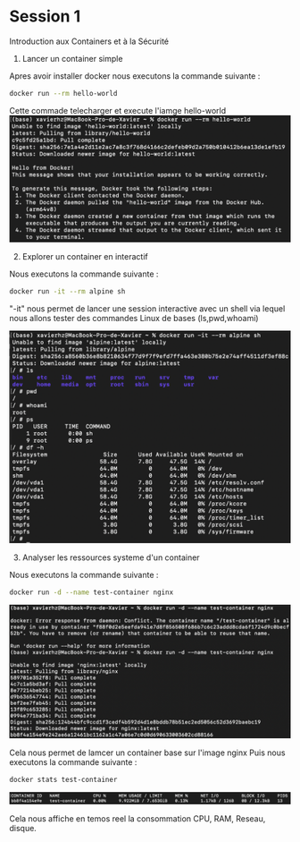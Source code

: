 # Session 1
Introduction aux Containers et à la Sécurité

1. Lancer un container simple

Apres avoir installer docker nous executons la commande suivante :
```bash
docker run --rm hello-world
```
Cette commade telecharger et execute l'iamge hello-world
![Resultat de la commande hello-world](./Image%20session%201/hello-world.png)

2. Explorer un container en interactif 

Nous executons  la commande suivante : 
```bash
docker run -it --rm alpine sh
```
"-it" nous permet de lancer une session interactive avec un shell via lequel nous allons tester des commandes Linux de bases (ls,pwd,whoami)

![Resultat de la commande alpine sh](./Image%20session%201/alpine%20cmd.png)

3. Analyser les ressources systeme d'un container 

Nous executons la commande suivante :
```bash
docker run -d --name test-container nginx
```
![Resultat de la commande test-container nginx](./Image%20session%201/test-container-nginx.png)

Cela nous permet de lamcer un container base sur l'image nginx
Puis nous executons la commande suivante :
```bash
docker stats test-container
```
![Resultat de la commande stats test-container ](./Image%20session%201/test-container-stats.png)

Cela nous affiche en temos reel la consommation CPU, RAM, Reseau, disque.


